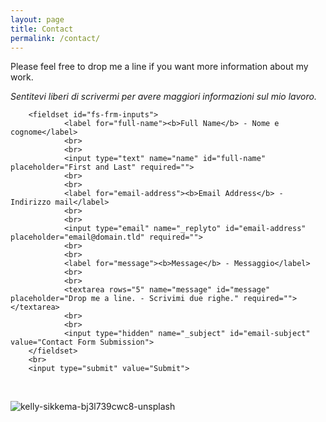 ```yaml
---
layout: page
title: Contact
permalink: /contact/
---
```


Please feel free to drop me a line if you want more information about my work.

_Sentitevi liberi di scrivermi per avere maggiori informazioni sul mio lavoro._  


        
<form id="fs-frm" name="simple-contact-form" accept-charset="utf-8" action="https://formspree.io/f/xgeryypd" method="post">

        <fieldset id="fs-frm-inputs">  
                <label for="full-name"><b>Full Name</b> - Nome e cognome</label>  
                <br>
                <br>
                <input type="text" name="name" id="full-name" placeholder="First and Last" required="">  
                <br>
                <br>
                <label for="email-address"><b>Email Address</b> - Indirizzo mail</label>  
                <br>
                <br>
                <input type="email" name="_replyto" id="email-address" placeholder="email@domain.tld" required="">  
                <br>
                <br>
                <label for="message"><b>Message</b> - Messaggio</label>  
                <br>
                <br>
                <textarea rows="5" name="message" id="message" placeholder="Drop me a line. - Scrivimi due righe." required=""></textarea>   
                <br>
                <br>
                <input type="hidden" name="_subject" id="email-subject" value="Contact Form Submission">  
        </fieldset>   
        <br>
        <input type="submit" value="Submit">  
</form>  

<br>


 
 
![kelly-sikkema-bj3l739cwc8-unsplash](https://user-images.githubusercontent.com/57620839/94664646-6d682f00-030b-11eb-894f-56618c6e798c.jpg)


